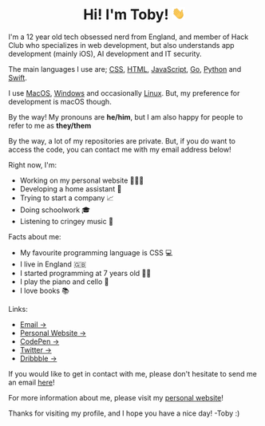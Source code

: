 <h1 align="center">
  Hi! I'm Toby! <img src="https://github.com/Andy-Python-Programmer/Andy-Python-Programmer/blob/master/hello.gif" height="25px">
</h1>

I'm a 12 year old tech obsessed nerd from England, and member of Hack Club who specializes in web development, but also understands app development (mainly iOS), AI development and IT security.

The main languages I use are;  <a href="https://en.wikipedia.org/wiki/CSS">CSS</a>, <a href="https://en.wikipedia.org/wiki/HTML">HTML</a>, <a href="https://en.wikipedia.org/wiki/JavaScript">JavaScript</a>, <a href="https://en.wikipedia.org/wiki/Go_(programming_language)">Go</a>, <a href="https://en.wikipedia.org/wiki/Python_(programming_language)">Python</a> and <a href="https://en.wikipedia.org/wiki/Swift_(programming_language)">Swift</a>.

I use <a href="https://en.wikipedia.org/wiki/MacOS">MacOS</a>, <a href="https://en.wikipedia.org/wiki/Microsoft_Windows"> Windows</a> and occasionally <a href="https://en.wikipedia.org/wiki/Linux">Linux</a>. But, my preference for development is macOS though.

By the way! My pronouns are <b>he/him</b>, but I am also happy for people to refer to me as <b>they/them</b>

By the way, a lot of my repositories are private. But, if you do want to access the code, you can contact me with my email address below!

Right now, I'm:
- Working on my personal website 👨🏻‍💻
- Developing a home assistant 🏡
- Trying to start a company 📈
- Doing schoolwork 🎓
- Listening to cringey music 🎼

Facts about me:
- My favourite programming language is CSS 💻
- I live in England 🇬🇧
- I started programming at 7 years old 🧒🏻
- I play the piano and cello 🎵
- I love books 📚

Links:
- <a href="mailto:toby@tobyb.xyz">Email →</a>
- <a href="https://tobyb.xyz">Personal Website →</a>
- <a href="https://codepen.io/itstobez">CodePen →</a>
- <a href="https://twitter.com/itstobez_">Twitter →</a>
- <a href="https://dribbble.com/iTobez">Dribbble →</a>
 
If you would like to get in contact with me, please don't hesitate to send me an email <a href="mailto:toby@tobyb.xyz">here</a>!

For more information about me, please visit my <a href="https://tobyb.xyz">personal website</a>!

Thanks for visiting my profile, and I hope you have a nice day! -Toby :)
